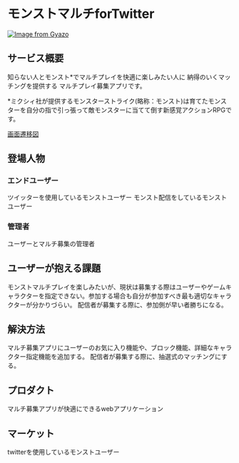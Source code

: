 # モンストマルチforTwitter

[![Image from Gyazo](https://i.gyazo.com/266b0d956e695dd545c96294e8a0bf44.png)](https://gyazo.com/266b0d956e695dd545c96294e8a0bf44)
## サービス概要
知らない人とモンスト*でマルチプレイを快適に楽しみたい人に
納得のいくマッチングを提供する
マルチプレイ募集アプリです。

*ミクシィ社が提供するモンスターストライク(略称：モンスト)は育てたモンスターを自分の指で引っ張って敵モンスターに当てて倒す新感覚アクションRPGです。

[画面遷移図](https://xd.adobe.com/view/cf8d6620-bb2b-4b1f-5817-a464fc1ac21d-b9bc/)

## 登場人物
### エンドユーザー
ツイッターを使用しているモンストユーザー
モンスト配信をしているモンストユーザー

### 管理者
ユーザーとマルチ募集の管理者

## ユーザーが抱える課題
モンストマルチプレイを楽しみたいが、現状は募集する際はユーザーやゲームキャラクターを指定できない。参加する場合も自分が参加すべき最も適切なキャラクターが分かりづらい。
配信者が募集する際に、参加側が早い者勝ちになる。

## 解決方法
マルチ募集アプリにユーザーのお気に入り機能や、ブロック機能、詳細なキャラクター指定機能を追加する。
配信者が募集する際に、抽選式のマッチングにする。

## プロダクト
マルチ募集アプリが快適にできるwebアプリケーション

## マーケット
twitterを使用しているモンストユーザー
